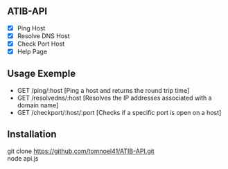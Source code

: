 ## ATIB-API

- [x] Ping Host
- [x] Resolve DNS Host
- [x] Check Port Host
- [x] Help Page

## Usage Exemple

- GET /ping/:host [Ping a host and returns the round trip time]
- GET /resolvedns/:host [Resolves the IP addresses associated with a domain name]
- GET /checkport/:host/:port [Checks if a specific port is open on a host]


## Installation

git clone https://github.com/tomnoel41/ATIB-API.git</br>
node api.js
